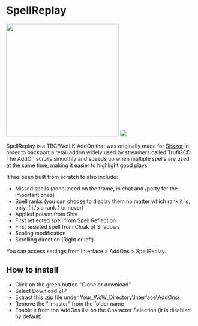 # SpellReplay
<p align="left">
  <img src="http://i.gyazo.com/fe011a8a2679b2eddd2d40db4debe4bc.gif" width="300"/>
  <img src="http://i.imgur.com/ZBhi9UP.png"/>
</p>

SpellReplay is a TBC/WotLK AddOn that was originally made for <a href="https://www.youtube.com/user/mopalol">Sbkzor</a> in order to backport a retail addon widely used by streamers called TrufiGCD. The AddOn scrolls smoothly and speeds up when multiple spells are used at the same time, making it easier to highlight good plays.
   
It has been built from scratch to also include:
- Missed spells (announced on the frame, in chat and /party for the important ones)
- Spell ranks (you can choose to display them no matter which rank it is, only if it's a rank 1 or never)
- Applied poison from Shiv
- First reflected spell from Spell Reflection
- First resisted spell from Cloak of Shadows
- Scaling modification
- Scrolling direction (Right or left)

You can access settings from Interface > AddOns > SpellReplay.

## How to install
- Click on the green button "Clone or download"
- Select Download ZIP
- Extract this .zip file under Your_WoW_Directory\Interface\AddOns\
- Remove the "-master" from the folder name
- Enable it from the AddOns list on the Character Selection (it is disabled by default)
